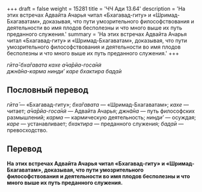 +++
draft = false
weight = 15281
title = 'ЧЧ Ади 13.64'
description = 'На этих встречах Адвайта Ачарья читал «Бхагавад-гиту» и «Шримад-Бхагаватам», доказывая, что пути умозрительного философствования и деятельности во имя плодов бесполезны и что много выше их путь преданного служения.'
summary = 'На этих встречах Адвайта Ачарья читал «Бхагавад-гиту» и «Шримад-Бхагаватам», доказывая, что пути умозрительного философствования и деятельности во имя плодов бесполезны и что много выше их путь преданного служения.'
+++

_гӣта̄-бха̄гавата кахе а̄ча̄рйа-госа̄н̃и  
джн̃а̄на-карма нинди’ каре бхактира бад̣а̄и_

## Пословный перевод

_гӣта̄_ — «Бхагавад-гиту»; _бха̄гавата_ — «Шримад-Бхагаватам»; _кахе_ — читает; _а̄ча̄рйа_\-_госа̄н̃и_ — Адвайта Ачарья; _джн̃а̄на_ — путь философских размышлений; _карма_ — кармическую деятельность; _нинди’_ — осуждая; _каре_ — устанавливает; _бхактира_ — преданного служения; _бад̣а̄и_ — превосходство.

## Перевод

**На этих встречах Адвайта Ачарья читал «Бхагавад-гиту» и «Шримад-Бхагаватам», доказывая, что пути умозрительного философствования и деятельности во имя плодов бесполезны и что много выше их путь преданного служения.**

